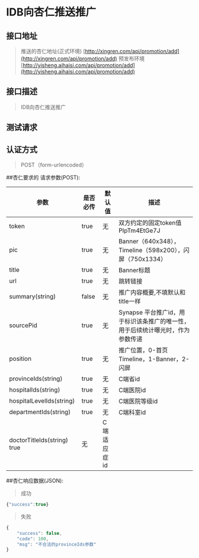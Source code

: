 # IDB向杏仁推送推广


## 接口地址
>推送的杏仁地址(正式环境)
[http://xingren.com/api/promotion/add](http://xingren.com/api/promotion/add)
>预发布环境
[http://yisheng.aihaisi.com/api/promotion/add](http://yisheng.aihaisi.com/api/promotion/add)

## 接口描述

>  IDB向杏仁推送推广

## 测试请求
>

## 认证方式

> POST（form-urlencoded）

##杏仁要求的 请求参数(POST):

| 参数 | 是否必传 | 默认值 |  描述 | 
| ---- | ----- | ----- | ----- | 
| token| true| 无 | 双方约定的固定token值PIpTm4EtGe7J| 
| pic | true| 无 | Banner（640x348），Timeline（598x200），闪屏（750x1334）| 
| title| true| 无 | Banner标题 | 
| url| true| 无 |跳转链接  | 
|summary(string)| false| 无 | 推广内容概要,不填默认和title一样| 
| sourcePid| true| 无 | Synapse 平台推广id，用于标识该条推广的唯一性，用于后续统计曝光时，作为参数传递 | 
|position| true| 无 |推广位置，0-首页Timeline，1-Banner，2-闪屏 | 
| provinceIds(string)| true| 无 |C端省id | 
| hospitalIds(string)| true| 无 |C端医院id | 
| hospitalLevelIds(string)| true| 无 |C端医院等级id | 
| departmentIds(string)| true| 无 |C端科室id | 
| doctorTitleIds(string) true| 无 |C端适应症id | 

##杏仁响应数据(JSON):
> 成功

```javascript
{"success":true}
```
> 失败 

```javascript
{
    "success": false,
    "code": 100,
    "msg": "不合法的provinceIds参数"
}
```